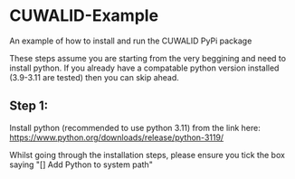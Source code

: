 # CUWALID-Example
An example of how to install and run the CUWALID PyPi package

These steps assume you are starting from the very beggining and need to install python. If you already have a compatable python version installed (3.9-3.11 are tested) then you can skip ahead.

## Step 1:

Install python (recommended to use python 3.11) from the link here: 
https://www.python.org/downloads/release/python-3119/

Whilst going through the installation steps, please ensure you tick the box saying "[] Add Python to system path"

